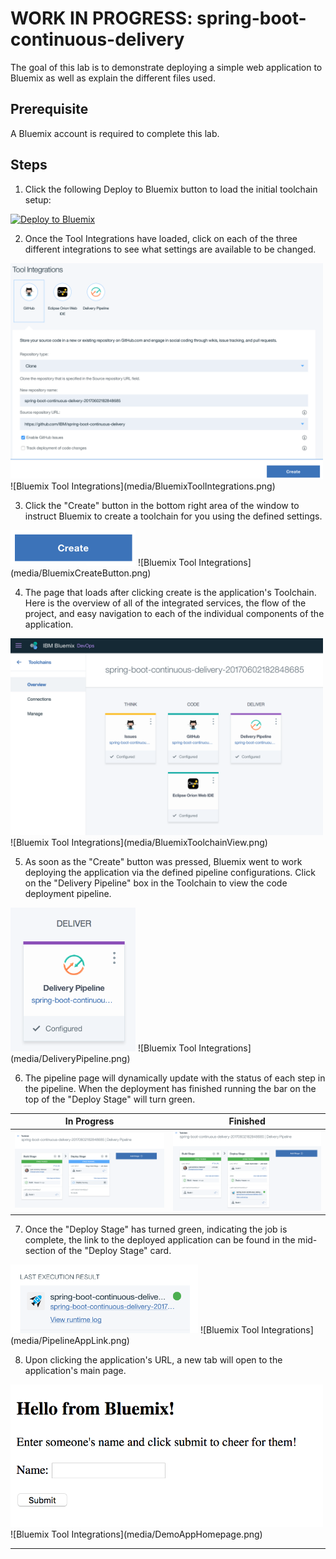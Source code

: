 # **WORK IN PROGRESS**: spring-boot-continuous-delivery

The goal of this lab is to demonstrate deploying a simple web application to Bluemix as well as explain the different files used.

## Prerequisite

A Bluemix account is required to complete this lab.

## Steps

1. Click the following Deploy to Bluemix button to load the initial toolchain setup:

[![Deploy to Bluemix](https://github.com/IBM/container-journey-template/blob/master/images/button.png)](https://bluemix.net/deploy?repository=https://github.com/IBM/spring-boot-continuous-delivery)

2. Once the Tool Integrations have loaded, click on each of the three different integrations to see what settings are available to be changed.

<img src="media/BluemixToolIntegrations.png" width="500">
![Bluemix Tool Integrations](media/BluemixToolIntegrations.png)

3. Click the "Create" button in the bottom right area of the window to instruct Bluemix to create a toolchain for you using the defined settings.

<img src="media/BluemixCreateButton.png" width="200">
![Bluemix Tool Integrations](media/BluemixCreateButton.png)

4. The page that loads after clicking create is the application's Toolchain. Here is the overview of all of the integrated services, the flow of the project, and easy navigation to each of the individual components of the application.

<img src="media/BluemixToolchainView.png" width="500">
![Bluemix Tool Integrations](media/BluemixToolchainView.png)

5. As soon as the "Create" button was pressed, Bluemix went to work deploying the application via the defined pipeline configurations. Click on the "Delivery Pipeline" box in the Toolchain to view the code deployment pipeline.

<img src="media/DeliveryPipeline.png" width="200">
![Bluemix Tool Integrations](media/DeliveryPipeline.png)

6. The pipeline page will dynamically update with the status of each step in the pipeline. When the deployment has finished running the bar on the top of the "Deploy Stage" will turn green.

In Progress                |  Finished
:-------------------------:|:-------------------------:
![](media/PiplelineInProgress.png)  |  ![](media/PipelineComplete.png)

7. Once the "Deploy Stage" has turned green, indicating the job is complete, the link to the deployed application can be found in the mid-section of the "Deploy Stage" card.

<img src="media/PipelineAppLink.png" width="300">
![Bluemix Tool Integrations](media/PipelineAppLink.png)

8. Upon clicking the application's URL, a new tab will open to the application's main page.

<img src="media/DemoAppHomepage.png" width="500">
![Bluemix Tool Integrations](media/DemoAppHomepage.png)

------
#
